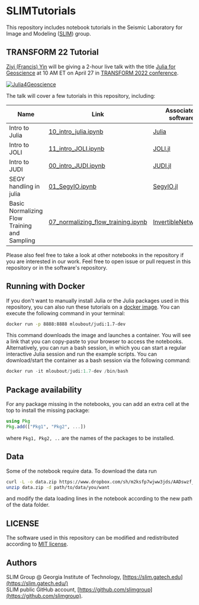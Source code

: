 # SLIMTutorials

This repository includes notebook tutorials in the Seismic Laboratory for Image and Modeling ([SLIM](https://slim.gatech.edu/)) group.

## TRANSFORM 22 Tutorial

[Ziyi (Francis) Yin](https://slim.gatech.edu/people/ziyi-yin) will be giving a 2-hour live talk with the title [Julia for Geoscience](https://transform.softwareunderground.org/2022-julia-for-geoscience) at 10 AM ET on April 27 in [TRANSFORM 2022 conference](https://transform.softwareunderground.org/overview/sessions). 

[![Julia4Geoscience](https://img.youtube.com/vi/HyWfp3NzIbg/0.jpg)](https://www.youtube.com/watch?v=HyWfp3NzIbg)

The talk will cover a few tutorials in this repository, including:

| Name | Link | Associated software |
|-----------------------------------------------|------------------|-------------------|
| Intro to Julia | [10_intro_julia.ipynb](https://github.com/slimgroup/SLIMTutorials/blob/main/10_intro_julia.ipynb) | [Julia](https://julialang.org/) |
| Intro to JOLI | [11_intro_JOLI.ipynb](https://github.com/slimgroup/SLIMTutorials/blob/main/11_intro_JOLI.ipynb) | [JOLI.jl](https://github.com/slimgroup/JOLI.jl) |
| Intro to JUDI | [00_intro_JUDI.ipynb](https://github.com/slimgroup/SLIMTutorials/blob/main/00_intro_JUDI.ipynb) | [JUDI.jl](https://github.com/slimgroup/JUDI.jl) |
| SEGY handling in julia | [01_SegyIO.ipynb](https://github.com/slimgroup/SLIMTutorials/blob/main/01_SegyIO.ipynb) | [SegyIO.jl](https://github.com/slimgroup/SegyIO.jl) |
| Basic Normalizing Flow Training and Sampling | [07_normalizing_flow_training.ipynb](https://github.com/slimgroup/SLIMTutorials/blob/main/07_normalizing_flow_training.ipynb) | [InvertibleNetworks.jl](https://github.com/slimgroup/InvertibleNetworks.jl) |

Please also feel free to take a look at other notebooks in the repository if you are interested in our work. Feel free to open issue or pull request in this repository or in the software's repository.

## Running with Docker

If you don't want to manually install Julia or the Julia packages used in this repository, you can also run these tutorials on a [docker image](https://www.docker.com/). You can execute the following command in your terminal:

```bash
docker run -p 8888:8888 mloubout/judi:1.7-dev
```

This command downloads the image and launches a container. You will see a link that you can copy-paste to your browser to access the notebooks. Alternatively, you can run a bash session, in which you can start a regular interactive Julia session and run the example scripts. You can download/start the container as a bash session via the following command:

```julia
docker run -it mloubout/judi:1.7-dev /bin/bash
```

## Package availability

For any package missing in the notebooks, you can add an extra cell at the top to install the missing package:

```julia
using Pkg
Pkg.add(["Pkg1", "Pkg2", ...])
```

where `Pkg1, Pkg2, ..` are the names of the packages to be installed.

## Data

Some of the notebook require data. To download the data run
```bash
curl -L -o data.zip https://www.dropbox.com/sh/m2ksfp7wjww3jds/AADswzf_8ZdMiDW-nmrLNgJ0a
unzip data.zip -d path/to/data/you/want
```

and modify the data loading lines in the notebook according to the new path of the data folder.

## LICENSE

The software used in this repository can be modified and redistributed according to [MIT license](https://github.com/slimgroup/SLIMTutorials/blob/main/LICENSE).

## Authors

SLIM Group @ Georgia Institute of Technology, [https://slim.gatech.edu](https://slim.gatech.edu/)      
SLIM public GitHub account, [https://github.com/slimgroup](https://github.com/slimgroup).
